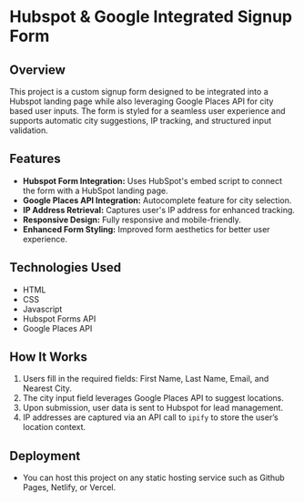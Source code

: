 # Hubspot & Google Integrated Signup Form

## Overview

This project is a custom signup form designed to be integrated into a Hubspot landing page while also leveraging Google Places API for city based user inputs. The form is styled for a seamless user experience and supports automatic city suggestions, IP tracking, and structured input validation.

## Features

- **Hubspot Form Integration:** Uses HubSpot's embed script to connect the form with a HubSpot landing page.
- **Google Places API Integration:** Autocomplete feature for city selection.
- **IP Address Retrieval:** Captures user's IP address for enhanced tracking.
- **Responsive Design:** Fully responsive and mobile-friendly.
- **Enhanced Form Styling:** Improved form aesthetics for better user experience.

## Technologies Used

- HTML
- CSS
- Javascript
- Hubspot Forms API
- Google Places API

## How It Works

1. Users fill in the required fields: First Name, Last Name, Email, and Nearest City.
2. The city input field leverages Google Places API to suggest locations.
3. Upon submission, user data is sent to Hubspot for lead management.
4. IP addresses are captured via an API call to `ipify` to store the user’s location context.

## Deployment

- You can host this project on any static hosting service such as Github Pages, Netlify, or Vercel.
